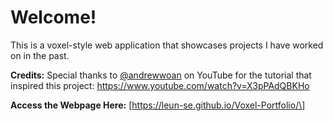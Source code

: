 # Welcome!

This is a voxel-style web application that showcases projects I have worked on in the past.

**Credits:**
Special thanks to [@andrewwoan](https://www.youtube.com/@andrewwoan) on YouTube for the tutorial that inspired this project: <https://www.youtube.com/watch?v=X3pPAdQBKHo>

**Access the Webpage Here:**
\[https://leun-se.github.io/Voxel-Portfolio/\]
